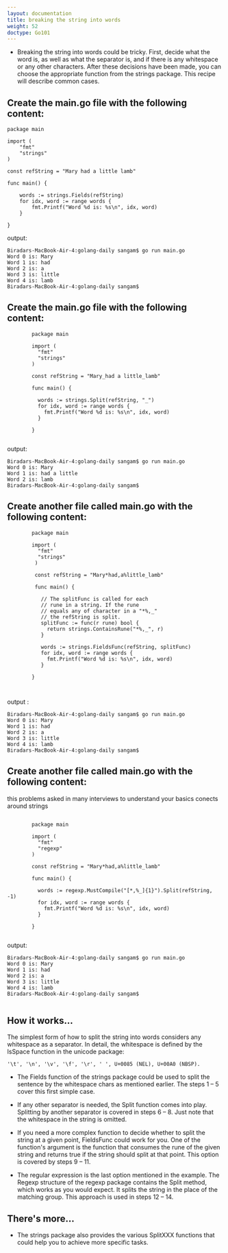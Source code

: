 ```yaml
---
layout: documentation
title: breaking the string into words
weight: 52
doctype: Go101
---
```



- Breaking the string into words could be tricky. First, decide what the word is, as well as what the separator is, and if there is any whitespace or any other characters.  After these decisions have been made, you can choose the appropriate function from the strings package. This recipe will describe common cases.

## Create the main.go file with the following content:
```
package main

import (
	"fmt"
	"strings"
)

const refString = "Mary had a little lamb"

func main() {

	words := strings.Fields(refString)
	for idx, word := range words {
		fmt.Printf("Word %d is: %s\n", idx, word)
	}

}

```


output: 
```
Biradars-MacBook-Air-4:golang-daily sangam$ go run main.go
Word 0 is: Mary
Word 1 is: had
Word 2 is: a
Word 3 is: little
Word 4 is: lamb
Biradars-MacBook-Air-4:golang-daily sangam$ 

```
## Create the main.go file with the following content:

```
        package main

        import (
          "fmt"
          "strings"
        )

        const refString = "Mary_had a little_lamb"

        func main() {

          words := strings.Split(refString, "_")
          for idx, word := range words {
            fmt.Printf("Word %d is: %s\n", idx, word)
          }

        }


```


output:
```
Biradars-MacBook-Air-4:golang-daily sangam$ go run main.go
Word 0 is: Mary
Word 1 is: had a little
Word 2 is: lamb
Biradars-MacBook-Air-4:golang-daily sangam$ 

```

## Create another file called main.go with the following content:

```
        package main

        import (
          "fmt"
          "strings"
         )

         const refString = "Mary*had,a%little_lamb"

         func main() {

           // The splitFunc is called for each
           // rune in a string. If the rune
           // equals any of character in a "*%,_"
           // the refString is split.
           splitFunc := func(r rune) bool {
             return strings.ContainsRune("*%,_", r)
           }

           words := strings.FieldsFunc(refString, splitFunc)
           for idx, word := range words {
             fmt.Printf("Word %d is: %s\n", idx, word)
           }

        }



```
output :
```
Biradars-MacBook-Air-4:golang-daily sangam$ go run main.go
Word 0 is: Mary
Word 1 is: had
Word 2 is: a
Word 3 is: little
Word 4 is: lamb
Biradars-MacBook-Air-4:golang-daily sangam$ 

```

## Create another file called main.go with the following content:
this problems asked in many interviews to understand your basics conects around strings 
```

        package main

        import (
          "fmt"
          "regexp"
        )

        const refString = "Mary*had,a%little_lamb"

        func main() {

          words := regexp.MustCompile("[*,%_]{1}").Split(refString, -1)
          for idx, word := range words {
            fmt.Printf("Word %d is: %s\n", idx, word)
          }

        }


```


output: 
```
Biradars-MacBook-Air-4:golang-daily sangam$ go run main.go
Word 0 is: Mary
Word 1 is: had
Word 2 is: a
Word 3 is: little
Word 4 is: lamb
Biradars-MacBook-Air-4:golang-daily sangam$ 


```

## How it works...

The simplest form of how to split the string into words considers any whitespace as a separator. In detail, the whitespace is defined by the IsSpace function in the unicode package:
```
'\t', '\n', '\v', '\f', '\r', ' ', U+0085 (NEL), U+00A0 (NBSP). 

```

- The Fields function of the strings package could be used to split the sentence by the whitespace chars as mentioned earlier. The steps 1 – 5 cover this first simple case.

- If any other separator is needed, the Split function comes into play. Splitting by another separator is covered in steps 6 – 8. Just note that the whitespace in the string is omitted.

- If you need a more complex function to decide whether to split the string at a given point, FieldsFunc could work for you. One of the function's argument is the function that consumes the rune of the given string and returns true if the string should split at that point.  This option is covered by steps 9 – 11.

- The regular expression is the last option mentioned in the example. The Regexp structure of the regexp package contains the Split method, which works as you would expect. It splits the string in the place of the matching group. This approach is used in steps 12 – 14.

## There's more...

- The strings package also provides the various SplitXXX functions that could help you to achieve more specific tasks.
